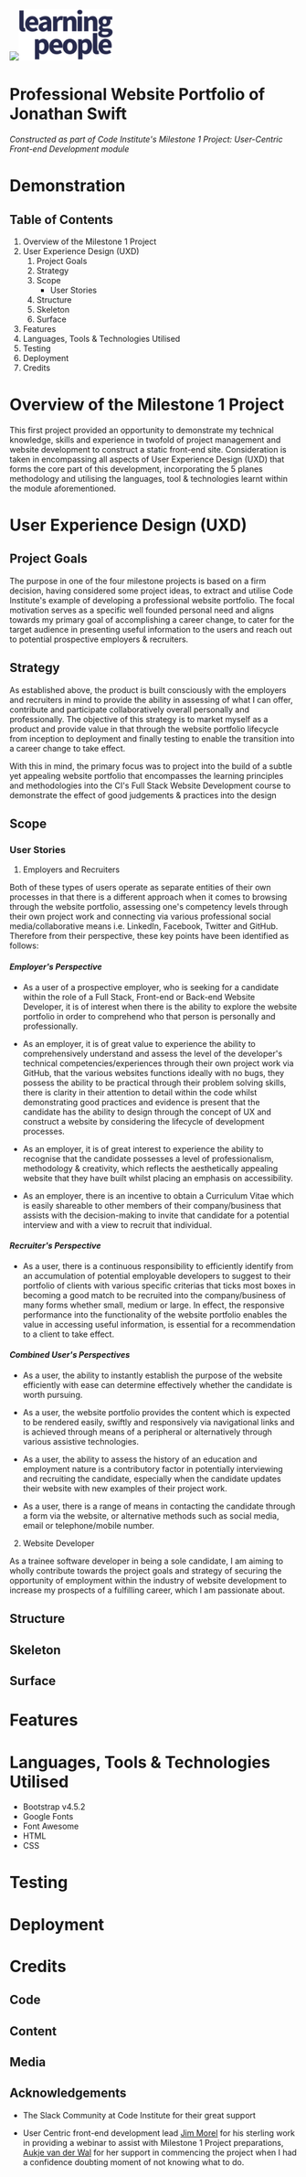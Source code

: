 <img src="https://codeinstitute.s3.amazonaws.com/fullstack/ci_logo_small.png" style="margin: 0;"><img src="assets/images/learning-people-logo.png" style="margin: 0;">

# Professional Website Portfolio of Jonathan Swift
*Constructed as part of Code Institute's Milestone 1 Project: User-Centric Front-end Development module*

# Demonstration
<!-- Image of website portfolio responsiveness -->

## Table of Contents

1. Overview of the Milestone 1 Project
2. User Experience Design (UXD)
   1. Project Goals
   2. Strategy
   3. Scope
      * User Stories
   4. Structure
   5. Skeleton
   6. Surface
3. Features
4. Languages, Tools & Technologies Utilised
5. Testing
6. Deployment
7. Credits

# Overview of the Milestone 1 Project

This first project provided an opportunity to demonstrate my technical knowledge, skills and experience in twofold of project management and website development to construct a static front-end site. Consideration is taken in encompassing all aspects of User Experience Design (UXD) that forms the core part of this development, incorporating the 5 planes methodology and utilising the languages, tool & technologies learnt within the module aforementioned.

# User Experience Design (UXD)

## Project Goals

The purpose in one of the four milestone projects is based on a firm decision, having considered some project ideas, to extract and utilise Code Institute's example of developing a professional website portfolio. The focal motivation serves as a specific well founded personal need and aligns towards my primary goal of accomplishing a career change, to cater for the target audience in presenting useful information to the users and reach out to potential prospective employers & recruiters.

## Strategy

As established above, the product is built consciously with the employers and recruiters in mind to provide the ability in assessing of what I can offer, contribute and participate collaboratively overall personally and professionally. The objective of this strategy is to market myself as a product and provide value in that through the website portfolio lifecycle from inception to deployment and finally testing to enable the transition into a career change to take effect.

With this in mind, the primary focus was to project into the build of a subtle yet appealing website portfolio that encompasses the learning principles and methodologies into the CI's Full Stack Website Development course to demonstrate the effect of good judgements & practices into the design

## Scope

### User Stories

1. Employers and Recruiters

Both of these types of users operate as separate entities of their own processes in that there is a different approach when it comes to browsing through the website portfolio, assessing one's competency levels through their own project work and connecting via various professional social media/collaborative means i.e. LinkedIn, Facebook, Twitter and GitHub. Therefore from their perspective, these key points have been identified as follows:

#### *Employer's Perspective*

* As a user of a prospective employer, who is seeking for a candidate within the role of a Full Stack, Front-end or Back-end Website Developer, it is of interest when there is the ability to explore the website portfolio in order to comprehend who that person is personally and professionally.

* As an employer, it is of great value to experience the ability to comprehensively understand and assess the level of the developer's technical competencies/experiences through their own project work via GitHub, that the various websites functions ideally with no bugs, they possess the ability to be practical through their problem solving skills, there is clarity in their attention to detail within the code whilst demonstrating good practices and evidence is present that the candidate has the ability to design through the concept of UX and construct a website by considering the lifecycle of development processes.

* As an employer, it is of great interest to experience the ability to recognise that the candidate possesses a level of professionalism, methodology & creativity, which reflects the aesthetically appealing website that they have built whilst placing an emphasis on accessibility.

* As an employer, there is an incentive to obtain a Curriculum Vitae which is easily shareable to other members of their company/business that assists with the decision-making to invite that candidate for a potential interview and with a view to recruit that individual.

#### *Recruiter's Perspective*

* As a user, there is a continuous responsibility to efficiently identify from an accumulation of potential employable developers to suggest to their portfolio of clients with various specific criterias that ticks most boxes in becoming a good match to be recruited into the company/business of many forms whether small, medium or large. In effect, the responsive performance into the functionality of the website portfolio enables the value in accessing useful information, is essential for a recommendation to a client to take effect.

#### *Combined User's Perspectives*

* As a user, the ability to instantly establish the purpose of the website efficiently with ease can determine effectively whether the candidate is worth pursuing.

* As a user, the website portfolio provides the content which is expected to be rendered easily, swiftly and responsively via navigational links and is achieved through means of a peripheral or alternatively through various assistive technologies.

* As a user, the ability to assess the history of an education and employment nature is a contributory factor in potentially interviewing and recruiting the candidate, especially when the candidate updates their website with new examples of their project work.

* As a user, there is a range of means in contacting the candidate through a form via the website, or alternative methods such as social media, email or telephone/mobile number.

2. Website Developer 

As a trainee software developer in being a sole candidate, I am aiming to wholly contribute towards the project goals and strategy of securing the opportunity of employment within the industry of website development to increase my prospects of a fulfilling career, which I am passionate about.

## Structure



## Skeleton

## Surface

# Features

# Languages, Tools & Technologies Utilised

* Bootstrap v4.5.2
* Google Fonts
* Font Awesome
* HTML
* CSS

# Testing

# Deployment

# Credits

## Code

## Content

## Media

## Acknowledgements

* The Slack Community at Code Institute for their great support

* User Centric front-end development lead [Jim Morel](https://github.com/JimLynx) for his sterling work in providing a webinar to assist with Milestone 1 Project preparations, [Aukje van der Wal](https://github.com/byIlsa) for her support in commencing the project when I had a confidence doubting moment of not knowing what to do.
